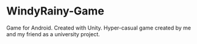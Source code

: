 # WindyRainy-Game
Game for Android. Created with Unity.
Hyper-casual game created by me and my friend as a university project.
